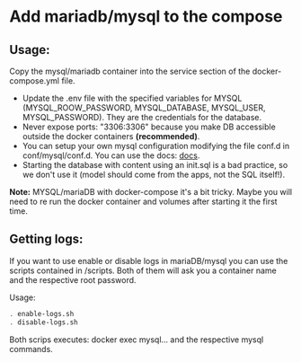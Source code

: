 # Add mariadb/mysql to the compose

## Usage:

Copy the mysql/mariadb container into the service section of the docker-compose.yml file.

- Update the .env file with the specified variables for MYSQL (MYSQL_ROOW_PASSWORD, MYSQL_DATABASE, MYSQL_USER, MYSQL_PASSWORD). They are the credentials for the database.
- Never expose ports: "3306:3306" because you make DB accessible outside the docker containers **(recommended)**.
- You can setup your own mysql configuration modifying the file conf.d in conf/mysql/conf.d. You can use the docs: [docs](https://mariadb.com/kb/en/configuring-mariadb-with-option-files.).
- Starting the database with content using an init.sql is a bad practice, so we don't use it (model should come from the apps, not the SQL itself!).

**Note:** MYSQL/mariaDB with docker-compose it's a bit tricky. Maybe you will need to re run the docker container and volumes after starting it the first time.

## Getting logs:

If you want to use enable or disable logs in mariaDB/mysql you can use the scripts contained in /scripts.
Both of them will ask you a container name and the respective root password.

Usage:
```bash
. enable-logs.sh
. disable-logs.sh
```

Both scrips executes: docker exec mysql... and the respective mysql commands.

